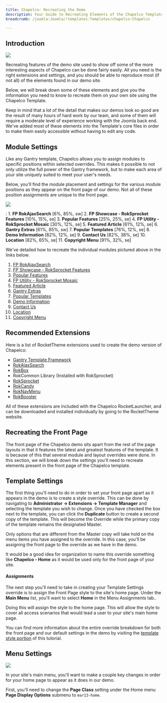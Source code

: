 ```yaml
---
title: Chapelco: Recreating the Demo
description: Your Guide to Recreating Elements of the Chapelco Template for Joomla
breadcrumb: /joomla:Joomla/!templates:Templates/chapelco:Chapelco

---
```


Introduction
-----

![][chapelco2]

Recreating features of the demo site used to show off some of the more interesting aspects of Chapelco can be done fairly easily. All you need is the right extensions and settings, and you should be able to reproduce most (if not all) of the elements found in our demo site. 

Below, we will break down some of these elements and give you the information you need to know to recreate them on your own site using the Chapelco Template.

Keep in mind that a lot of the detail that makes our demos look so good are the result of many hours of hard work by our team, and some of them will require a moderate level of experience working with the Joomla back end. We've added most of these elements into the Template's core files in order to make them easily accessible without having to edit any code.

Module Settings
-----

Like any Gantry template, Chapelco allows you to assign modules to specific positions within selected overrides. This makes it possible to not only utilize the full power of the Gantry framework, but to make each area of your site uniquely suited to meet your user's needs.

Below, you'll find the module placement and settings for the various module positions as they appear on the front page of our demo. Not all of these position assignments are unique to the front page.

![][Chapelco]

:   1. **FP RokAjaxSearch**  [6%, 85%, sw]
    2. **FP Showcase - RokSprocket Features**  [10%, 15%, se]
    3. **Popular Features**  [25%, 25%, se]
    4. **FP Utility - RokSprocket Mosaic**  [30%, 12%, se]
    5. **Featured Article**  [61%, 12%, se]
    6. **Gantry Extras**  [61%, 85%, sw]
    7. **Popular Templates**  [76%, 12%, se]
    8. **Demo Information**  [82%, 12%, se]
    9. **Contact Us**  [82%, 38%, se]
    10. **Location**  [82%, 65%, se]
    11. **Copyright Menu**  [91%, 32%, se]

We've detailed how to recreate the individual modules pictured above in the links below.

1. [FP RokAjaxSearch][module1]
2. [FP Showcase - RokSprocket Features][module2]
3. [Popular Features][module3]
4. [FP Utility - RokSprocket Mosaic][module4]
5. [Featured Article][module5]
6. [Gantry Extras][module6]
7. [Popular Templates][module7]
8. [Demo Information][module8]
9. [Contact Us][module9]
10. [Location][module10]
11. [Copyright Menu][module11]

Recommended Extensions
-----

Here is a list of RocketTheme extensions used to create the demo version of Chapelco:

* [Gantry Template Framework][gantry]
* [RokAjaxSearch][rokajaxsearch]
* [RokBox][rokbox]
* RokCommon Library (Installed with RokSprocket)
* [RokSprocket][roksprocket]
* [RokCandy][rokcandy]
* [RokNavMenu][roknavmenu]
* [RokBooster][rokbooster]

All of these extensions are included with the Chapelco RocketLauncher, and can be downloaded and installed individually by going to the RocketTheme website.

Recreating the Front Page
-----

The front page of the Chapelco demo sits apart from the rest of the page layouts in that it features the latest and greatest features of the template. It is because of this that several module and layout overrides were done. In this section, we will break down the settings you'll need to recreate elements present in the front page of the Chapelco template.

Template Settings
-----

The first thing you'll need to do in order to set your front page apart as it appears in the demo is to create a style override. This can be done by navigating to **Administrator -> Extensions -> Template Manager** and selecting the template you wish to change.  Once you have checked the box next to the template, you can click the **Duplicate** button to create a second copy of the template. This will become the Override while the primary copy of the template remains the designated Master.

Only options that are different from the Master copy will take hold on the menu items you have assigned to the override. In this case, you'll be assigning the front page to the override as we have in the demo.

It would be a good idea for organization to name this override something like **Chapelco - Home** as it would be used only for the front page of your site.

#### Assignments

The next step you'll need to take in creating your Template Settings override is to assign the Front Page style to the site's home page. Under the **Main Menu** list, you'll want to select **Home** in the Menu Assignments tab..

Doing this will assign the style to the home page. This will allow the style to cover all access scenarios that would lead a user to your site's main home page.

You can find more information about the entire override breakdown for both the front page and our default settings in the demo by visiting the [template style portion][demooverride] of this tutorial.

Menu Settings
-----

![][mainmenu]

In your site's main menu, you'll want to make a couple key changes in order for your home page to appear as it does in our demo.

First, you'll need to change the **Page Class** setting under the Home menu **Page Display Options** submenu to `mar13-home`.

[gantry]: http://gantry-framework.org/download
[rokajaxsearch]: http://www.rockettheme.com/extensions-joomla/rokajaxsearch
[rokbox]: http://www.rockettheme.com/extensions-joomla/rokbox
[roksprocket]: http://www.rockettheme.com/extensions-joomla/roksprocket
[chapelco]: assets/chapelco.jpeg
[chapelco2]: assets/chapelco2.jpeg
[demooverride]: demo_override.md
[roknavmenu]: http://www.rockettheme.com/extensions-joomla/roknavmenu
[rokbooster]: http://www.rockettheme.com/extensions-joomla/rokbooster
[rokcandy]: http://www.rockettheme.com/extensions-joomla/rokcandy
[module1]: demo_module_1.md
[module2]: demo_module_2.md
[module3]: demo_module_3.md
[module4]: demo_module_4.md
[module5]: demo_module_5.md
[module6]: demo_module_6.md
[module7]: demo_module_7.md
[module8]: demo_module_8.md
[module9]: demo_module_9.md
[module10]: demo_module_10.md
[module11]: demo_module_11.md
[mainmenu]: assets/menu_1.jpeg
[icons]: http://fortawesome.github.io/Font-Awesome/icons/
[article]: assets/article.jpg